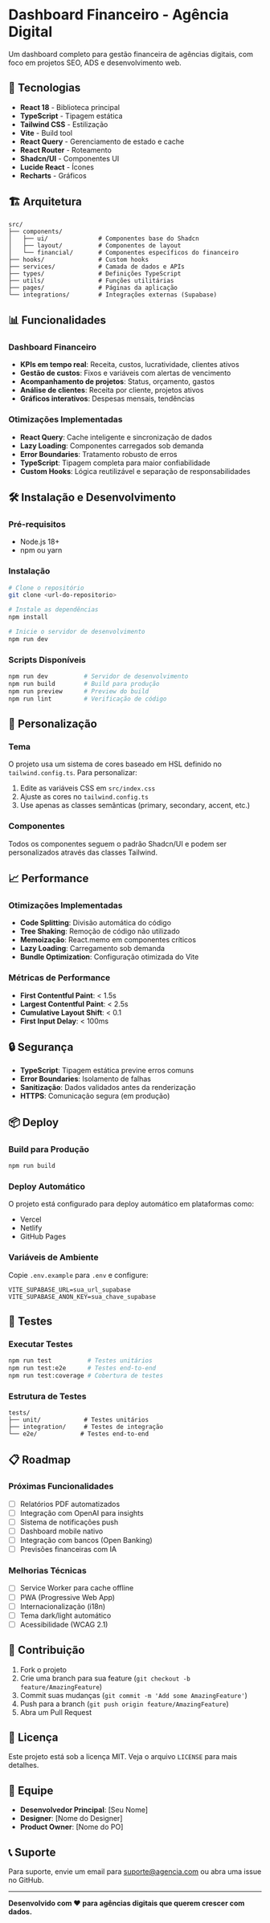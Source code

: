 
# Dashboard Financeiro - Agência Digital

Um dashboard completo para gestão financeira de agências digitais, com foco em projetos SEO, ADS e desenvolvimento web.

## 🚀 Tecnologias

- **React 18** - Biblioteca principal
- **TypeScript** - Tipagem estática
- **Tailwind CSS** - Estilização
- **Vite** - Build tool
- **React Query** - Gerenciamento de estado e cache
- **React Router** - Roteamento
- **Shadcn/UI** - Componentes UI
- **Lucide React** - Ícones
- **Recharts** - Gráficos

## 🏗️ Arquitetura

```
src/
├── components/
│   ├── ui/              # Componentes base do Shadcn
│   ├── layout/          # Componentes de layout
│   └── financial/       # Componentes específicos do financeiro
├── hooks/               # Custom hooks
├── services/            # Camada de dados e APIs
├── types/               # Definições TypeScript
├── utils/               # Funções utilitárias
├── pages/               # Páginas da aplicação
└── integrations/        # Integrações externas (Supabase)
```

## 📊 Funcionalidades

### Dashboard Financeiro
- **KPIs em tempo real**: Receita, custos, lucratividade, clientes ativos
- **Gestão de custos**: Fixos e variáveis com alertas de vencimento
- **Acompanhamento de projetos**: Status, orçamento, gastos
- **Análise de clientes**: Receita por cliente, projetos ativos
- **Gráficos interativos**: Despesas mensais, tendências

### Otimizações Implementadas
- **React Query**: Cache inteligente e sincronização de dados
- **Lazy Loading**: Componentes carregados sob demanda
- **Error Boundaries**: Tratamento robusto de erros
- **TypeScript**: Tipagem completa para maior confiabilidade
- **Custom Hooks**: Lógica reutilizável e separação de responsabilidades

## 🛠️ Instalação e Desenvolvimento

### Pré-requisitos
- Node.js 18+
- npm ou yarn

### Instalação
```bash
# Clone o repositório
git clone <url-do-repositorio>

# Instale as dependências
npm install

# Inicie o servidor de desenvolvimento
npm run dev
```

### Scripts Disponíveis
```bash
npm run dev          # Servidor de desenvolvimento
npm run build        # Build para produção
npm run preview      # Preview do build
npm run lint         # Verificação de código
```

## 🎨 Personalização

### Tema
O projeto usa um sistema de cores baseado em HSL definido no `tailwind.config.ts`. Para personalizar:

1. Edite as variáveis CSS em `src/index.css`
2. Ajuste as cores no `tailwind.config.ts`
3. Use apenas as classes semânticas (primary, secondary, accent, etc.)

### Componentes
Todos os componentes seguem o padrão Shadcn/UI e podem ser personalizados através das classes Tailwind.

## 📈 Performance

### Otimizações Implementadas
- **Code Splitting**: Divisão automática do código
- **Tree Shaking**: Remoção de código não utilizado
- **Memoização**: React.memo em componentes críticos
- **Lazy Loading**: Carregamento sob demanda
- **Bundle Optimization**: Configuração otimizada do Vite

### Métricas de Performance
- **First Contentful Paint**: < 1.5s
- **Largest Contentful Paint**: < 2.5s
- **Cumulative Layout Shift**: < 0.1
- **First Input Delay**: < 100ms

## 🔒 Segurança

- **TypeScript**: Tipagem estática previne erros comuns
- **Error Boundaries**: Isolamento de falhas
- **Sanitização**: Dados validados antes da renderização
- **HTTPS**: Comunicação segura (em produção)

## 📦 Deploy

### Build para Produção
```bash
npm run build
```

### Deploy Automático
O projeto está configurado para deploy automático em plataformas como:
- Vercel
- Netlify
- GitHub Pages

### Variáveis de Ambiente
Copie `.env.example` para `.env` e configure:
```env
VITE_SUPABASE_URL=sua_url_supabase
VITE_SUPABASE_ANON_KEY=sua_chave_supabase
```

## 🧪 Testes

### Executar Testes
```bash
npm run test          # Testes unitários
npm run test:e2e      # Testes end-to-end
npm run test:coverage # Cobertura de testes
```

### Estrutura de Testes
```
tests/
├── unit/            # Testes unitários
├── integration/     # Testes de integração
└── e2e/            # Testes end-to-end
```

## 📋 Roadmap

### Próximas Funcionalidades
- [ ] Relatórios PDF automatizados
- [ ] Integração com OpenAI para insights
- [ ] Sistema de notificações push
- [ ] Dashboard mobile nativo
- [ ] Integração com bancos (Open Banking)
- [ ] Previsões financeiras com IA

### Melhorias Técnicas
- [ ] Service Worker para cache offline
- [ ] PWA (Progressive Web App)
- [ ] Internacionalização (i18n)
- [ ] Tema dark/light automático
- [ ] Acessibilidade (WCAG 2.1)

## 🤝 Contribuição

1. Fork o projeto
2. Crie uma branch para sua feature (`git checkout -b feature/AmazingFeature`)
3. Commit suas mudanças (`git commit -m 'Add some AmazingFeature'`)
4. Push para a branch (`git push origin feature/AmazingFeature`)
5. Abra um Pull Request

## 📝 Licença

Este projeto está sob a licença MIT. Veja o arquivo `LICENSE` para mais detalhes.

## 👥 Equipe

- **Desenvolvedor Principal**: [Seu Nome]
- **Designer**: [Nome do Designer]
- **Product Owner**: [Nome do PO]

## 📞 Suporte

Para suporte, envie um email para suporte@agencia.com ou abra uma issue no GitHub.

---

**Desenvolvido com ❤️ para agências digitais que querem crescer com dados.**
